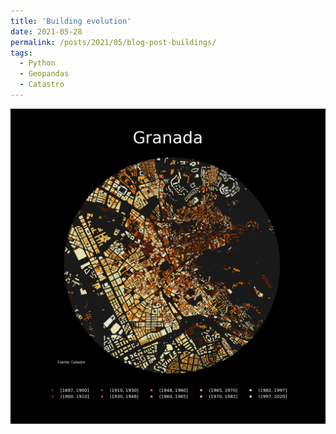 ```yaml
---
title: 'Building evolution'
date: 2021-05-28
permalink: /posts/2021/05/blog-post-buildings/
tags:
  - Python
  - Geopandas
  - Catastro
---
```


<img src= /images/posts/Granada.png>
